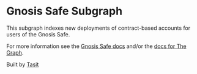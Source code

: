 # Gnosis Safe Subgraph

This subgraph indexes new deployments of contract-based accounts for users of the Gnosis Safe.

For more information see the [Gnosis Safe docs](https://gnosis-safe.readthedocs.io/en/latest/) and/or the [docs for The Graph](https://thegraph.com/docs/).

Built by [Tasit](https://tasit.io)
